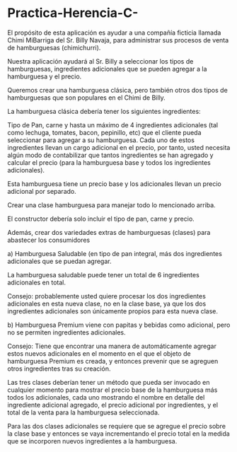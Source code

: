 # Practica-Herencia-C-

El propósito de esta aplicación es ayudar a una compañía ficticia llamada Chimi MiBarriga del Sr. Billy Navaja, para administrar sus procesos de venta de hamburguesas (chimichurri).



Nuestra aplicación ayudará al Sr. Billy a seleccionar los tipos de hamburguesas, ingredientes adicionales que se pueden agregar a la hamburguesa y el precio.



Queremos crear una hamburguesa clásica, pero también otros dos tipos de hamburguesas que son populares en el Chimi de Billy.



La hamburguesa clásica debería tener los siguientes ingredientes:



Tipo de Pan, carne y hasta un máximo de 4 ingredientes adicionales (tal como lechuga, tomates, bacon, pepinillo, etc) que el cliente pueda seleccionar para agregar a su hamburguesa. Cada uno de estos ingredientes llevan un cargo adicional en el precio, por tanto, usted necesita algún modo de contabilizar que tantos ingredientes se han agregado y calcular el precio (para la hamburguesa base y todos los ingredientes adicionales).



Esta hamburguesa tiene un precio base y los adicionales llevan un precio adicional por separado.



Crear una clase hamburguesa para manejar todo lo mencionado arriba.



El constructor debería solo incluir el tipo de pan, carne y precio. 



Además, crear dos variedades extras de hamburguesas (clases) para abastecer los consumidores



a) Hamburguesa Saludable (en tipo de pan integral, más dos ingredientes adicionales que se puedan agregar.



La hamburguesa saludable puede tener un total de 6 ingredientes adicionales en total.



Consejo: probablemente usted quiere procesar los dos ingredientes adicionales en esta nueva clase, no en la clase base, ya que los dos ingredientes adicionales son únicamente propios para esta nueva clase.



b) Hamburguesa Premium viene con papitas y bebidas como adicional, pero no se permiten ingredientes adicionales.



Consejo: Tiene que encontrar una manera de automáticamente agregar estos nuevos adicionales en el momento en el que el objeto de hamburguesa Premium es creada, y entonces prevenir que se agreguen otros ingredientes tras su creación.



Las tres clases deberían tener un método que pueda ser invocado en cualquier momento para mostrar el precio base de la hamburguesa más todos los adicionales, cada uno mostrando el nombre en detalle del ingrediente adicional agregado, el precio adicional por ingredientes, y el total de la venta para la hamburguesa seleccionada.



Para las dos clases adicionales se requiere que se agregue el precio sobre la clase base y entonces se vaya incrementando el precio total en la medida que se incorporen nuevos ingredientes a la hamburguesa.
